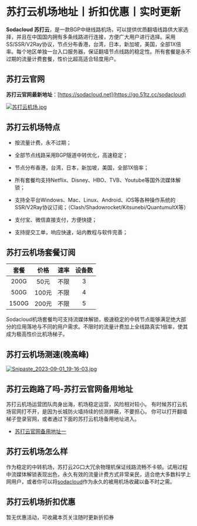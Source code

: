 # 苏打云机场地址丨折扣优惠丨实时更新
**Sodacloud 苏打云**，是一款BGP中继线路机场，可以提供优质翻墙线路供大家选择，并且在中国国内拥有多条线路进行连接，方便广大用户进行选择。采用SS/SSR/V2Ray协议，节点分布香港，台湾，日本，新加坡，美国，全部1X倍率。每个地区单独一台入口服务器，保证翻墙节点线路的稳定性。所有套餐是永不过期的流量计费套餐，性价比超高适合轻度用户。

## 苏打云官网
**苏打云官网最新地址**：[https://sodacloud.net](https://go.51tz.cc/sodacloud)

[![苏打云机场.jpg](https://s2.loli.net/2024/02/20/ywae2U3rYLPuOZR.jpg)](https://go.51tz.cc/sodacloud)

## 苏打云机场特点
* 按流量计费，永不过期；

* 全部节点线路采用BGP隧道中转优化，高速稳定；

* 节点分布香港，台湾，日本，新加坡，美国，全部1X倍率；

* 所有套餐均支持Netflix、Disney、HBO、TVB、Youtube等国外流媒体解锁；

* 支持全平台Windows、Mac、Linux、Android、iOS等各种操作系统的SSR/V2Ray协议订阅；（Clash/Shadowrocket/Kitsunebi/QuantumultX等）

* 支付宝、微信直接支付，方便快捷；

* 支持提交工单，响应快速，站内教程与软件完善；

## 苏打云机场套餐订阅

套餐 | 价格 | 速率 | 设备数 |         
:-: | :-:  | :-: | :-: 
200G | 50元 | 不限  | 3          
500G | 100元 | 不限 | 4       
1500G | 200元 | 不限 |  5


Sodacloud机场套餐均可支持流媒体解锁，极速稳定的中转节点能够满足绝大部分的应用落地与不同的用户需求。不限时的流量计费加上全线路真实1倍率，使其成为极高性价比机场梯子。

## 苏打云机场测速(晚高峰)
[![Snipaste_2023-09-01_19-16-03.jpg](https://s2.loli.net/2024/02/20/SI7fn6EPkyd5hm3.jpg)](https://go.51tz.cc/sodacloud)

## 苏打云跑路了吗-苏打云官网备用地址
苏打云机场运营团队肉身出海，机场稳定运营，风险相对较小。
有时候苏打云机场官网打不开，是因为长城防火墙持续的侦测屏蔽，不要担心。
你可以打开翻墙梯子登录官网，或者通过下面的苏打云机场备用地址进入。

* [苏打云官网备用地址一](https://go.51tz.cc/sodacloud)
  

## 苏打云机场怎么样
作为稳定的中转机场，苏打云2G口大冗余物理机保证线路流畅不卡顿。试用过程中流媒体解锁表现出色，永久有效的流量计费方式非常亲民，适合绝大多数科学上网用户，或者你可以将[sodacloud](https://go.51tz.cc/sodacloud)作为永久的被用机场收藏以备不时之需。

## 苏打云机场折扣优惠
暂无优惠活动，可收藏本页关注随时更新折扣券

